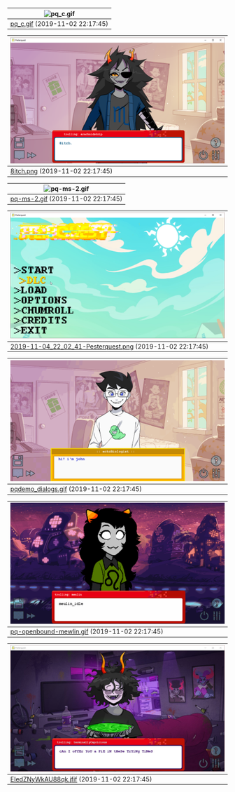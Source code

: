 | ![pq_c.gif](pq_c.gif)             |
| ------------------------------- |
| [pq_c.gif](pq_c.gif) (2019-11-02 22:17:45) |

| ![8itch.png](8itch.png)             |
| ------------------------------- |
| [8itch.png](8itch.png) (2019-11-02 22:17:45) |

| ![pq-ms-2.gif](pq-ms-2.gif)             |
| ------------------------------- |
| [pq-ms-2.gif](pq-ms-2.gif) (2019-11-02 22:17:45) |

| ![2019-11-04_22_02_41-Pesterquest.png](2019-11-04_22_02_41-Pesterquest.png)             |
| ------------------------------- |
| [2019-11-04_22_02_41-Pesterquest.png](2019-11-04_22_02_41-Pesterquest.png) (2019-11-02 22:17:45) |

| ![pqdemo_dialogs.gif](pqdemo_dialogs.gif)             |
| ------------------------------- |
| [pqdemo_dialogs.gif](pqdemo_dialogs.gif) (2019-11-02 22:17:45) |

| ![pq-openbound-mewlin.gif](pq-openbound-mewlin.gif)             |
| ------------------------------- |
| [pq-openbound-mewlin.gif](pq-openbound-mewlin.gif) (2019-11-02 22:17:45) |

| ![EIedZNyWkAU88qk.jfif](EIedZNyWkAU88qk.jfif)             |
| ------------------------------- |
| [EIedZNyWkAU88qk.jfif](EIedZNyWkAU88qk.jfif) (2019-11-02 22:17:45) |

